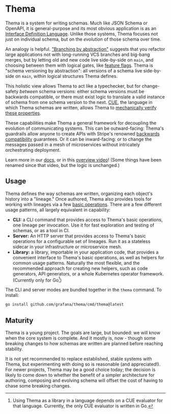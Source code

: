 # Thema

Thema is a system for writing schemas. Much like JSON Schema or OpenAPI, it is general-purpose and its most obvious application is as an [Interface Definition Language](https://en.wikipedia.org/wiki/Interface_description_language). Unlike those systems, Thema focuses not just on individual schema, but on the _evolution_ of those schema over time.

An analogy is helpful. ["Branching by abstraction"](https://martinfowler.com/bliki/BranchByAbstraction.html) suggests that you refactor large applications not with long-running VCS branches and big-bang merges, but by letting old and new code live side-by-side on `main`, and choosing between them with logical gates, like [feature flags](https://featureflags.io/feature-flags/). Thema is "schema versioning by abstraction": all versions of a schema live side-by-side on `main`, within logical structures Thema defines.

This holistic view allows Thema to act like a typechecker, but for change-safety _between_ schema versions: either schema versions must be backwards compatible, or there must exist logic to translate a valid instance of schema from one schema version to the next. [CUE](https://cuelang.org), the language in which Thema schemas are written, allows Thema to [mechanically verify these properties](#Maturity).

These capabilities make Thema a general framework for decoupling the evolution of communicating systems. This can be outward-facing: Thema's guardrails allow anyone to create APIs with Stripe's renowned [backwards compatibility](https://stripe.com/docs/upgrades) guarantees. Or it can be inward-facing: or to change the messages passed in a mesh of microservices without intricately orchestrating deployment.

Learn more in our [docs](https://github.com/grafana/thema/tree/main/docs), or in this [overview video](https://www.youtube.com/watch?v=PpoS_ThntEM)! (Some things have been renamed since that video, but the logic is unchanged.)

## Usage

Thema defines the way schemas are written, organizing each object's history into a "lineage." Once authored, Thema also provides tools for working with lineages via a few [basic operations](https://github.com/grafana/thema/blob/main/docs/overview.md#about-thema-operations). There are a few different usage patterns, all largely equivalent in capability:

* **CLI:** a CLI command that provides access to Thema's basic operations, one lineage per invocation. Use it for fast exploration and testing of schemas, or as a tool in CI.
* **Server:** An HTTP server that provides access to Thema's basic operations for a configurable set of lineages. Run it as a stateless sidecar in your infrastructure or microservice mesh.
* **Library:** a library, importable in your application code, that provides a convenient interface to Thema's basic operations, as well as helpers for common usage patterns. Naturally the most flexible, and the recommended approach for creating new helpers, such as code generators, API generators, or a whole Kubernetes operator framework. (Currently only for Go[^evaluator])

The CLI and server modes are bundled together in the `thema` command. To install:

```bash
go install github.com/grafana/thema/cmd/thema@latest
```

## Maturity

Thema is a young project. The goals are large, but bounded: we will know when the core system is complete. And it mostly is, now - though some breaking changes to how schemas are written are planned before reaching stability.

It is not yet recommended to replace established, stable systems with Thema, but experimenting with doing so is reasonable (and appreciated!). For newer projects, Thema may be a good choice today; the decision is likely to come down to whether the benefit of a simpler architecture for authoring, composing and evolving schema will offset the cost of having to chase some breaking changes.

[^evaluator]:
    Using Thema as a library in a language depends on a CUE evaluator for that language. Currently, the only CUE evaluator is written in Go.
